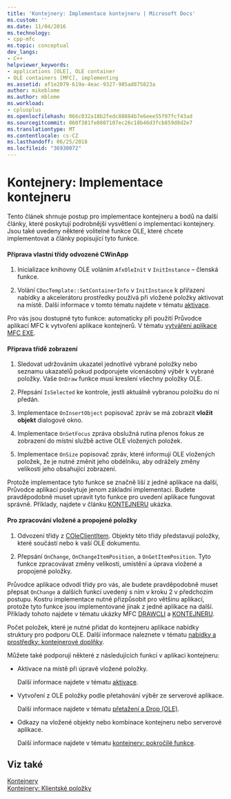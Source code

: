 ```yaml
---
title: 'Kontejnery: Implementace kontejneru | Microsoft Docs'
ms.custom: ''
ms.date: 11/04/2016
ms.technology:
- cpp-mfc
ms.topic: conceptual
dev_langs:
- C++
helpviewer_keywords:
- applications [OLE], OLE container
- OLE containers [MFC], implementing
ms.assetid: af1e2079-619a-4eac-9327-985ad875823a
author: mikeblome
ms.author: mblome
ms.workload:
- cplusplus
ms.openlocfilehash: 066c032a18b2fedc88884b7e6eee55f07fcf43ad
ms.sourcegitcommit: 060f381fe0807107ec26c18b46d3fcb859d8d2e7
ms.translationtype: MT
ms.contentlocale: cs-CZ
ms.lasthandoff: 06/25/2018
ms.locfileid: "36930072"
---
```

# <a name="containers-implementing-a-container"></a>Kontejnery: Implementace kontejneru
Tento článek shrnuje postup pro implementace kontejneru a bodů na další články, které poskytují podrobnější vysvětlení o implementaci kontejnery. Jsou také uvedeny některé volitelné funkce OLE, které chcete implementovat a články popisující tyto funkce.  
  
#### <a name="to-prepare-your-cwinapp-derived-class"></a>Příprava vlastní třídy odvozené CWinApp  
  
1.  Inicializace knihovny OLE voláním `AfxOleInit` v `InitInstance` – členská funkce.  
  
2.  Volání `CDocTemplate::SetContainerInfo` v `InitInstance` k přiřazení nabídky a akcelerátoru prostředky používá při vložené položky aktivovat na místě. Další informace v tomto tématu najdete v tématu [aktivace](../mfc/activation-cpp.md).  
  
 Pro vás jsou dostupné tyto funkce: automaticky při použití Průvodce aplikací MFC k vytvoření aplikace kontejnerů. V tématu [vytváření aplikace MFC EXE](../mfc/reference/mfc-application-wizard.md).  
  
#### <a name="to-prepare-your-view-class"></a>Příprava třídě zobrazení  
  
1.  Sledovat udržováním ukazatel jednotlivé vybrané položky nebo seznamu ukazatelů pokud podporujete vícenásobný výběr k vybrané položky. Vaše `OnDraw` funkce musí kreslení všechny položky OLE.  
  
2.  Přepsání `IsSelected` ke kontrole, jestli aktuálně vybranou položku do ní předán.  
  
3.  Implementace `OnInsertObject` popisovač zpráv se má zobrazit **vložit objekt** dialogové okno.  
  
4.  Implementace `OnSetFocus` zpráva obslužná rutina přenos fokus ze zobrazení do místní službě active OLE vložených položek.  
  
5.  Implementace `OnSize` popisovač zpráv, které informují OLE vložených položek, že je nutné změnit jeho obdélníku, aby odrážely změny velikosti jeho obsahující zobrazení.  
  
 Protože implementace tyto funkce se značně liší z jedné aplikace na další, Průvodce aplikací poskytuje jenom základní implementaci. Budete pravděpodobně muset upravit tyto funkce pro uvedení aplikace fungovat správně. Příklady, najdete v článku [KONTEJNERU](../visual-cpp-samples.md) ukázka.  
  
#### <a name="to-handle-embedded-and-linked-items"></a>Pro zpracování vložené a propojené položky  
  
1.  Odvození třídy z [COleClientItem](../mfc/reference/coleclientitem-class.md). Objekty této třídy představují položky, které součástí nebo k vaší OLE dokumentu.  
  
2.  Přepsání `OnChange`, `OnChangeItemPosition`, a `OnGetItemPosition`. Tyto funkce zpracovávat změny velikosti, umístění a úprava vložené a propojené položky.  
  
 Průvodce aplikace odvodí třídy pro vás, ale budete pravděpodobně muset přepsat `OnChange` a dalších funkcí uvedený s ním v kroku 2 v předchozím postupu. Kostru implementace nutné přizpůsobit pro většinu aplikací, protože tyto funkce jsou implementované jinak z jedné aplikace na další. Příklady tohoto najdete v tématu ukázky MFC [DRAWCLI](../visual-cpp-samples.md) a [KONTEJNERU](../visual-cpp-samples.md).  
  
 Počet položek, které je nutné přidat do kontejneru aplikace nabídky struktury pro podporu OLE. Další informace naleznete v tématu [nabídky a prostředky: kontejnerové doplňky](../mfc/menus-and-resources-container-additions.md).  
  
 Můžete také podporují některé z následujících funkcí v aplikaci kontejneru:  
  
-   Aktivace na místě při úpravě vložené položky.  
  
     Další informace najdete v tématu [aktivace](../mfc/activation-cpp.md).  
  
-   Vytvoření z OLE položky podle přetahování výběr ze serverové aplikace.  
  
     Další informace najdete v tématu [přetažení a Drop (OLE)](../mfc/drag-and-drop-ole.md).  
  
-   Odkazy na vložené objekty nebo kombinace kontejneru nebo serverové aplikace.  
  
     Další informace najdete v tématu [kontejnery: pokročilé funkce](../mfc/containers-advanced-features.md).  
  
## <a name="see-also"></a>Viz také  
 [Kontejnery](../mfc/containers.md)   
 [Kontejnery: Klientské položky](../mfc/containers-client-items.md)

